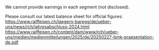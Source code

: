 We cannot provide earnings in each segment (not disclosed).

Please consult our latest balance sheet for official figures: 
https://www.raiffeisen.ch/laegern-baregg/de/ueber-uns/news/rch/jahresabschluss-2024.html
https://www.raiffeisen.ch/content/dam/www/rch/ueber-uns/medien/medienmitteilungen/2025/de/20250227-bmk-praesentation-de.pdf
